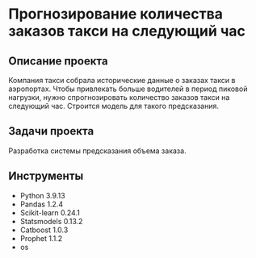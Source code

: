 # Прогнозирование количества заказов такси на следующий час

## Описание проекта

Компания такси собрала исторические данные о заказах такси в аэропортах. Чтобы привлекать больше водителей в период пиковой нагрузки, нужно спрогнозировать количество заказов такси на следующий час. Строится модель для такого предсказания.

## Задачи проекта

Разработка системы предсказания объема заказа.

## Инструменты

- Python 3.9.13 
- Pandas 1.2.4
- Scikit-learn 0.24.1
- Statsmodels 0.13.2
- Catboost 1.0.3
- Prophet 1.1.2
- os
